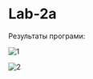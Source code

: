# Lab-2a

Результаты програми:

![1](https://user-images.githubusercontent.com/54996000/117437159-84719e00-af38-11eb-9b6d-0be255786afc.jpg)

![2](https://user-images.githubusercontent.com/54996000/117437174-89cee880-af38-11eb-8722-e075e46874e6.jpg)



